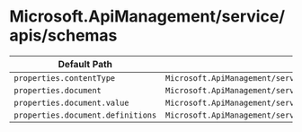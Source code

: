 # Microsoft.ApiManagement/service/apis/schemas

| Default Path | Alias |
|---|---|
| `properties.contentType` | `Microsoft.ApiManagement/service/apis/schemas/contentType` |
| `properties.document` | `Microsoft.ApiManagement/service/apis/schemas/document` |
| `properties.document.value` | `Microsoft.ApiManagement/service/apis/schemas/document.value` |
| `properties.document.definitions` | `Microsoft.ApiManagement/service/apis/schemas/document.definitions` |

